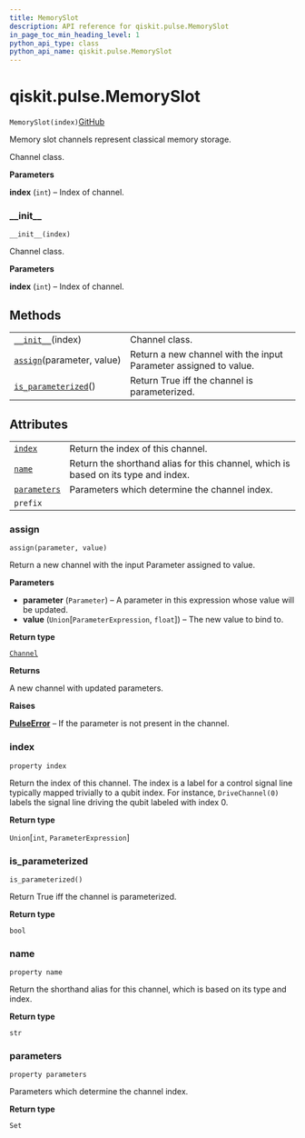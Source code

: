 ```yaml
---
title: MemorySlot
description: API reference for qiskit.pulse.MemorySlot
in_page_toc_min_heading_level: 1
python_api_type: class
python_api_name: qiskit.pulse.MemorySlot
---
```


# qiskit.pulse.MemorySlot

<span id="qiskit.pulse.MemorySlot" />

`MemorySlot(index)`[GitHub](https://github.com/qiskit/qiskit/tree/stable/0.18/qiskit/pulse/channels.py "view source code")

Memory slot channels represent classical memory storage.

Channel class.

**Parameters**

**index** (`int`) – Index of channel.

### \_\_init\_\_

<span id="qiskit.pulse.MemorySlot.__init__" />

`__init__(index)`

Channel class.

**Parameters**

**index** (`int`) – Index of channel.

## Methods

|                                                                                                              |                                                                  |
| ------------------------------------------------------------------------------------------------------------ | ---------------------------------------------------------------- |
| [`__init__`](#qiskit.pulse.MemorySlot.__init__ "qiskit.pulse.MemorySlot.__init__")(index)                    | Channel class.                                                   |
| [`assign`](#qiskit.pulse.MemorySlot.assign "qiskit.pulse.MemorySlot.assign")(parameter, value)               | Return a new channel with the input Parameter assigned to value. |
| [`is_parameterized`](#qiskit.pulse.MemorySlot.is_parameterized "qiskit.pulse.MemorySlot.is_parameterized")() | Return True iff the channel is parameterized.                    |

## Attributes

|                                                                                          |                                                                                    |
| ---------------------------------------------------------------------------------------- | ---------------------------------------------------------------------------------- |
| [`index`](#qiskit.pulse.MemorySlot.index "qiskit.pulse.MemorySlot.index")                | Return the index of this channel.                                                  |
| [`name`](#qiskit.pulse.MemorySlot.name "qiskit.pulse.MemorySlot.name")                   | Return the shorthand alias for this channel, which is based on its type and index. |
| [`parameters`](#qiskit.pulse.MemorySlot.parameters "qiskit.pulse.MemorySlot.parameters") | Parameters which determine the channel index.                                      |
| `prefix`                                                                                 |                                                                                    |

### assign

<span id="qiskit.pulse.MemorySlot.assign" />

`assign(parameter, value)`

Return a new channel with the input Parameter assigned to value.

**Parameters**

*   **parameter** (`Parameter`) – A parameter in this expression whose value will be updated.
*   **value** (`Union`\[`ParameterExpression`, `float`]) – The new value to bind to.

**Return type**

[`Channel`](qiskit.pulse.channels#channel "qiskit.pulse.channels.Channel")

**Returns**

A new channel with updated parameters.

**Raises**

[**PulseError**](qiskit.pulse.PulseError "qiskit.pulse.PulseError") – If the parameter is not present in the channel.

### index

<span id="qiskit.pulse.MemorySlot.index" />

`property index`

Return the index of this channel. The index is a label for a control signal line typically mapped trivially to a qubit index. For instance, `DriveChannel(0)` labels the signal line driving the qubit labeled with index 0.

**Return type**

`Union`\[`int`, `ParameterExpression`]

### is\_parameterized

<span id="qiskit.pulse.MemorySlot.is_parameterized" />

`is_parameterized()`

Return True iff the channel is parameterized.

**Return type**

`bool`

### name

<span id="qiskit.pulse.MemorySlot.name" />

`property name`

Return the shorthand alias for this channel, which is based on its type and index.

**Return type**

`str`

### parameters

<span id="qiskit.pulse.MemorySlot.parameters" />

`property parameters`

Parameters which determine the channel index.

**Return type**

`Set`

